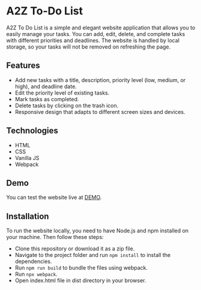 # A2Z To-Do List

A2Z To Do List is a simple and elegant website application that allows you to easily manage your tasks. You can add, edit, delete, and complete tasks with different priorities and deadlines. The website is handled by local storage, so your tasks will not be removed on refreshing the page.

## Features

- Add new tasks with a title, description, priority level (low, medium, or high), and deadline date.
- Edit the priority level of existing tasks.
- Mark tasks as completed.
- Delete tasks by clicking on the trash icon.
- Responsive design that adapts to different screen sizes and devices.

## Technologies
- HTML
- CSS
- Vanilla JS
- Webpack

## Demo

You can test the website live at <a href="https://a2z-todolist.netlify.app/">DEMO</a>.

## Installation

To run the website locally, you need to have Node.js and npm installed on your machine. Then follow these steps:

- Clone this repository or download it as a zip file.
- Navigate to the project folder and run `npm install` to install the dependencies.
- Run `npm run build` to bundle the files using webpack.
- Run `npx webpack`.
- Open index.html file in dist directory in your browser.


